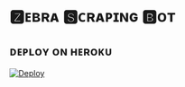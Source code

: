 # 🆉︎ᴇʙʀᴀ 🆂︎ᴄʀᴀᴘɪɴɢ 🅱︎ᴏᴛ


## ᴅᴇᴘʟᴏʏ ᴏɴ ʜᴇʀᴏᴋᴜ
[![Deploy](https://www.herokucdn.com/deploy/button.svg)](https://heroku.com/deploy)

